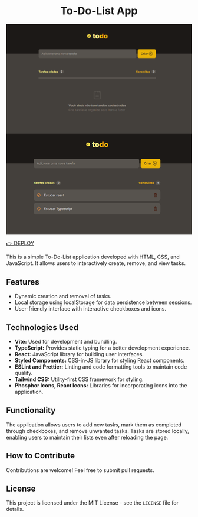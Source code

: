 <h1 align="center">To-Do-List App</h1>
<img align="center" src="./src/assets/todo.png">
<img align="center" src="./src/assets/todo2.png">

<br>

<a href="https://todo-list-gamma-seven.vercel.app/">👉 DEPLOY</a>

<p>
This is a simple To-Do-List application developed with HTML, CSS, and JavaScript. It allows users to interactively create, remove, and view tasks.
</p>

## Features

- Dynamic creation and removal of tasks.
- Local storage using localStorage for data persistence between sessions.
- User-friendly interface with interactive checkboxes and icons.


## Technologies Used

- **Vite:** Used for development and bundling.
- **TypeScript:** Provides static typing for a better development experience.
- **React:** JavaScript library for building user interfaces.
- **Styled Components:** CSS-in-JS library for styling React components.
- **ESLint and Prettier:** Linting and code formatting tools to maintain code quality.
- **Tailwind CSS:** Utility-first CSS framework for styling.
- **Phosphor Icons, React Icons:** Libraries for incorporating icons into the application.

## Functionality

The application allows users to add new tasks, mark them as completed through checkboxes, and remove unwanted tasks. Tasks are stored locally, enabling users to maintain their lists even after reloading the page.

## How to Contribute

Contributions are welcome! Feel free to submit pull requests.

## License

This project is licensed under the MIT License - see the `LICENSE` file for details.
